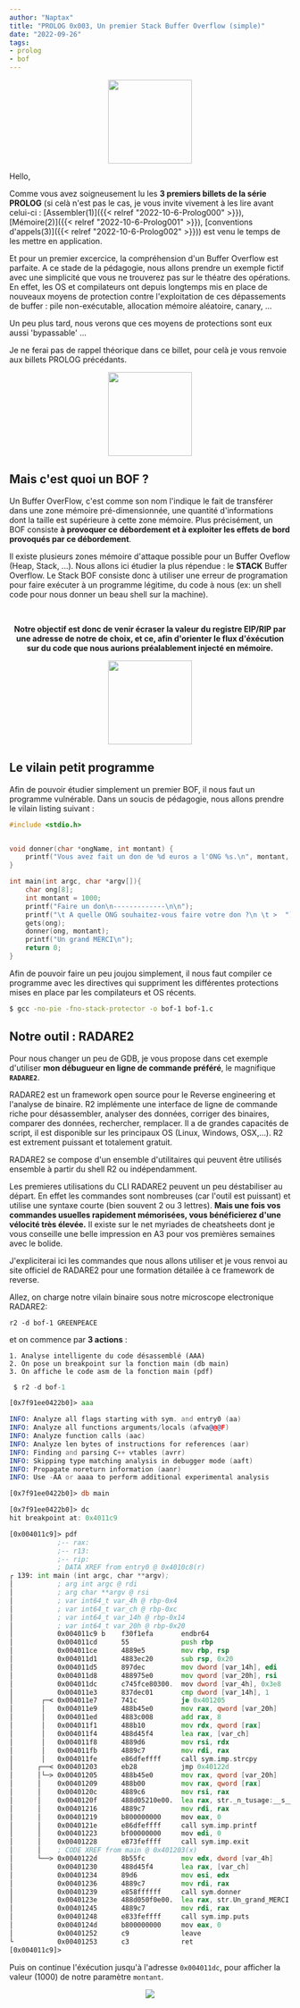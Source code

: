 ```yaml
---
author: "Naptax"
title: "PROLOG 0x003, Un premier Stack Buffer Overflow (simple)"
date: "2022-09-26"
tags: 
- prolog
- bof
---
```


<center>
<img width="150" src="/images/virus-dancing.webp">
</center>

Hello,

Comme vous avez soigneusement lu les **3 premiers billets de la série PROLOG** (si celà n'est pas le cas, je vous invite vivement à les lire avant celui-ci : [Assembler(1)]({{< relref "2022-10-6-Prolog000" >}}), [Mémoire(2)]({{< relref "2022-10-6-Prolog001" >}}), [conventions d'appels(3)]({{< relref "2022-10-6-Prolog002" >}})) est venu le temps de les mettre en application. 

Et pour un premier excercice, la compréhension d'un Buffer Overflow est parfaite. A ce stade de la pédagogie, nous allons prendre un exemple fictif avec une simplicité que vous ne trouverez pas sur le théatre des opérations. En effet, les OS et compilateurs ont depuis longtemps mis en place de nouveaux moyens de protection contre l'exploitation de ces dépassements de buffer : pile non-exécutable, allocation mémoire aléatoire, canary, ...

Un peu plus tard, nous verons que ces moyens de protections sont eux aussi 'bypassable' ...

Je ne ferai pas de rappel théorique dans ce billet, pour celà je vous renvoie aux billets PROLOG précédants.


<center>
<img width="150" src="/images/overflow.png">
</center>

## Mais c'est quoi un BOF ?

Un Buffer OverFlow, c'est comme son nom l'indique le fait de transférer dans une zone mémoire pré-dimensionnée, une quantité d'informations dont la taille est supérieure à cette zone mémoire. Plus précisément, un BOF consiste **à provoquer ce débordement et à exploiter les effets de bord provoqués par ce débordement**.

Il existe plusieurs zones mémoire d'attaque possible pour un Buffer Oveflow (Heap, Stack, ...). Nous allons ici étudier la plus répendue : le **STACK** Buffer Overflow.
Le Stack BOF consiste donc à utiliser une erreur de programation pour faire exécuter à un programme légitime, du code à nous (ex: un shell code pour nous donner un beau shell sur la machine).

</BR>

<center>
<p>
<b>Notre objectif est donc de venir écraser la valeur du registre EIP/RIP par une adresse de notre de choix, et ce, afin d'orienter le flux d'éxécution sur du code que nous aurions préalablement injecté en mémoire.</b>
</p>
</center>

<center>
<img width="150" src="/images/debug.png">
</center>

## Le vilain petit programme

Afin de pouvoir étudier simplement un premier BOF, il nous faut un programme vulnérable. Dans un soucis de pédagogie, nous allons prendre le vilain listing suivant :

``` c
#include <stdio.h>


void donner(char *ongName, int montant) {
    printf("Vous avez fait un don de %d euros a l'ONG %s.\n", montant, ongName);
}

int main(int argc, char *argv[]){
    char ong[8];
    int montant = 1000;
    printf("Faire un don\n-------------\n\n");
    printf("\t A quelle ONG souhaitez-vous faire votre don ?\n \t >  ");
    gets(ong);
    donner(ong, montant);
    printf("Un grand MERCI\n");
    return 0;
}
```

Afin de pouvoir faire un peu joujou simplement, il nous faut compiler ce programme avec les directives qui suppriment les différentes protections mises en place par les compilateurs et OS récents.

``` bash
$ gcc -no-pie -fno-stack-protector -o bof-1 bof-1.c
```




## Notre outil : RADARE2

Pour nous changer un peu de GDB, je vous propose dans cet exemple d'utiliser **mon débugueur en ligne de commande préféré**, le magnifique **`RADARE2`**.

RADARE2 est un framework open source pour le Reverse engineering et l'analyse de binaire. R2 implémente une interface de ligne de commande riche pour désassembler, analyser des données, corriger des binaires, comparer des données, rechercher, remplacer. Il a de grandes capacités de script, il est disponible sur les principaux OS (Linux, Windows, OSX,…). R2 est extrement puissant et totalement gratuit. 

RADARE2 se compose d'un ensemble d'utilitaires qui peuvent être utilisés ensemble à partir du shell R2 ou indépendamment.

Les premieres utilisations du CLI RADARE2 peuvent un peu déstabiliser au départ. En effet les commandes sont nombreuses (car l'outil est puissant) et utilise une syntaxe courte (bien souvent 2 ou 3 lettres). **Mais une fois vos commandes usuelles rapidement mémorisées, vous bénéficierez d'une vélocité très élevée.** Il existe sur le net myriades de cheatsheets dont je vous conseille une belle impression en A3 pour vos premières semaines avec le bolide.

J'expliciterai ici les commandes que nous allons utiliser et je vous renvoi au site officiel de RADARE2 pour une formation détailée à ce framework de reverse.

Allez, on charge notre vilain binaire sous notre microscope electronique RADARE2:

`r2 -d bof-1 GREENPEACE`

et on commence par **3 actions** :
```
1. Analyse intelligente du code désassemblé (AAA)
2. On pose un breakpoint sur la fonction main (db main) 
3. On affiche le code asm de la fonction main (pdf)
```

```asm
 $ r2 -d bof-1

[0x7f91ee0422b0]> aaa

INFO: Analyze all flags starting with sym. and entry0 (aa)
INFO: Analyze all functions arguments/locals (afva@@@F)
INFO: Analyze function calls (aac)
INFO: Analyze len bytes of instructions for references (aar)
INFO: Finding and parsing C++ vtables (avrr)
INFO: Skipping type matching analysis in debugger mode (aaft)
INFO: Propagate noreturn information (aanr)
INFO: Use -AA or aaaa to perform additional experimental analysis

[0x7f91ee0422b0]> db main

[0x7f91ee0422b0]> dc
hit breakpoint at: 0x4011c9

[0x004011c9]> pdf
            ;-- rax:
            ;-- r13:
            ;-- rip:
            ; DATA XREF from entry0 @ 0x4010c8(r)
┌ 139: int main (int argc, char **argv);
│           ; arg int argc @ rdi
│           ; arg char **argv @ rsi
│           ; var int64_t var_4h @ rbp-0x4
│           ; var int64_t var_ch @ rbp-0xc
│           ; var int64_t var_14h @ rbp-0x14
│           ; var int64_t var_20h @ rbp-0x20
│           0x004011c9 b    f30f1efa       endbr64
│           0x004011cd      55             push rbp
│           0x004011ce      4889e5         mov rbp, rsp
│           0x004011d1      4883ec20       sub rsp, 0x20
│           0x004011d5      897dec         mov dword [var_14h], edi    ; argc
│           0x004011d8      488975e0       mov qword [var_20h], rsi    ; argv
│           0x004011dc      c745fce80300.  mov dword [var_4h], 0x3e8   ; 1000
│           0x004011e3      837dec01       cmp dword [var_14h], 1
│       ┌─< 0x004011e7      741c           je 0x401205
│       │   0x004011e9      488b45e0       mov rax, qword [var_20h]
│       │   0x004011ed      4883c008       add rax, 8
│       │   0x004011f1      488b10         mov rdx, qword [rax]
│       │   0x004011f4      488d45f4       lea rax, [var_ch]
│       │   0x004011f8      4889d6         mov rsi, rdx
│       │   0x004011fb      4889c7         mov rdi, rax
│       │   0x004011fe      e86dfeffff     call sym.imp.strcpy         ; char *strcpy(char *dest, const char *src)
│      ┌──< 0x00401203      eb28           jmp 0x40122d
│      │└─> 0x00401205      488b45e0       mov rax, qword [var_20h]
│      │    0x00401209      488b00         mov rax, qword [rax]
│      │    0x0040120c      4889c6         mov rsi, rax
│      │    0x0040120f      488d05210e00.  lea rax, str._n_tusage:__s__destinataire__n_n ; 0x402037 ; "\n\tusage: %s <destinataire>\n\n"
│      │    0x00401216      4889c7         mov rdi, rax
│      │    0x00401219      b800000000     mov eax, 0
│      │    0x0040121e      e86dfeffff     call sym.imp.printf         ; int printf(const char *format)
│      │    0x00401223      bf00000000     mov edi, 0
│      │    0x00401228      e873feffff     call sym.imp.exit           ; void exit(int status)
│      │    ; CODE XREF from main @ 0x401203(x)
│      └──> 0x0040122d      8b55fc         mov edx, dword [var_4h]
│           0x00401230      488d45f4       lea rax, [var_ch]
│           0x00401234      89d6           mov esi, edx
│           0x00401236      4889c7         mov rdi, rax
│           0x00401239      e858ffffff     call sym.donner
│           0x0040123e      488d050f0e00.  lea rax, str.Un_grand_MERCI ; 0x402054 ; "Un grand MERCI"
│           0x00401245      4889c7         mov rdi, rax
│           0x00401248      e833feffff     call sym.imp.puts           ; int puts(const char *s)
│           0x0040124d      b800000000     mov eax, 0
│           0x00401252      c9             leave
└           0x00401253      c3             ret
[0x004011c9]>
```

Puis on continue l'éxécution jusqu'à l'adresse `0x004011dc`, pour afficher la valeur (1000) de notre paramètre `montant`.

<center>
<img src="/images/wip.png">
</center>

